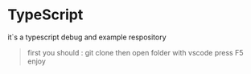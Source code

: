 # TypeScript
it`s a typescript debug and example respository

> first you should : git clone 
> then open folder with vscode 
> press F5 
> enjoy 
